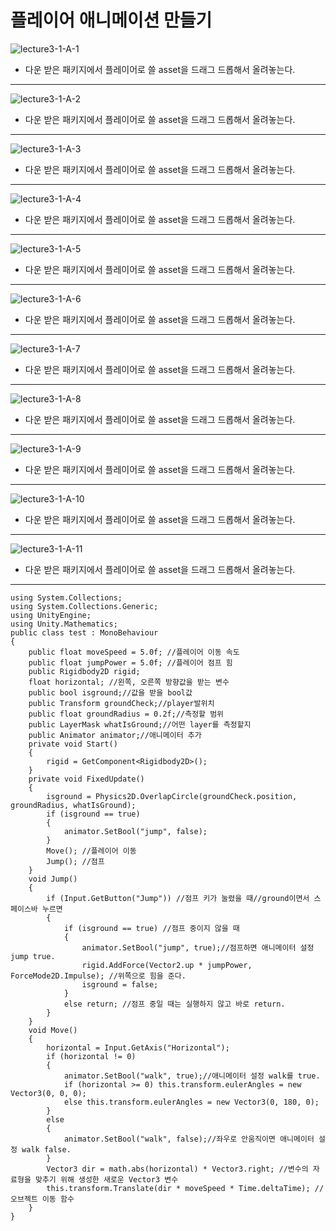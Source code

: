 플레이어 애니메이션 만들기  
=======================
![lecture3-1-A-1](https://github.com/isp829/HU/blob/master/images/lecture3/3-1-A/3-1-A-1.png)
* 다운 받은 패키지에서 플레이어로 쓸 asset을 드래그 드롭해서 올려놓는다.  
--------------------------  
![lecture3-1-A-2](https://github.com/isp829/HU/blob/master/images/lecture3/3-1-A/3-1-A-2.png)
* 다운 받은 패키지에서 플레이어로 쓸 asset을 드래그 드롭해서 올려놓는다.  
--------------------------  
![lecture3-1-A-3](https://github.com/isp829/HU/blob/master/images/lecture3/3-1-A/3-1-A-3.PNG)
* 다운 받은 패키지에서 플레이어로 쓸 asset을 드래그 드롭해서 올려놓는다.  
--------------------------  
![lecture3-1-A-4](https://github.com/isp829/HU/blob/master/images/lecture3/3-1-A/3-1-A-4.PNG)
* 다운 받은 패키지에서 플레이어로 쓸 asset을 드래그 드롭해서 올려놓는다.  
--------------------------  
![lecture3-1-A-5](https://github.com/isp829/HU/blob/master/images/lecture3/3-1-A/3-1-A-5.png)
* 다운 받은 패키지에서 플레이어로 쓸 asset을 드래그 드롭해서 올려놓는다.  
--------------------------  
![lecture3-1-A-6](https://github.com/isp829/HU/blob/master/images/lecture3/3-1-A/3-1-A-6.png)
* 다운 받은 패키지에서 플레이어로 쓸 asset을 드래그 드롭해서 올려놓는다.  
--------------------------  
![lecture3-1-A-7](https://github.com/isp829/HU/blob/master/images/lecture3/3-1-A/3-1-A-7.png)
* 다운 받은 패키지에서 플레이어로 쓸 asset을 드래그 드롭해서 올려놓는다.  
--------------------------  
![lecture3-1-A-8](https://github.com/isp829/HU/blob/master/images/lecture3/3-1-A/3-1-A-8.png)
* 다운 받은 패키지에서 플레이어로 쓸 asset을 드래그 드롭해서 올려놓는다.  
--------------------------  
![lecture3-1-A-9](https://github.com/isp829/HU/blob/master/images/lecture3/3-1-A/3-1-A-9.png)
* 다운 받은 패키지에서 플레이어로 쓸 asset을 드래그 드롭해서 올려놓는다.  
--------------------------  
![lecture3-1-A-10](https://github.com/isp829/HU/blob/master/images/lecture3/3-1-A/3-1-A-10.PNG)
* 다운 받은 패키지에서 플레이어로 쓸 asset을 드래그 드롭해서 올려놓는다.  
--------------------------  
![lecture3-1-A-11](https://github.com/isp829/HU/blob/master/images/lecture3/3-1-A/3-1-A-11.PNG)
* 다운 받은 패키지에서 플레이어로 쓸 asset을 드래그 드롭해서 올려놓는다.  
--------------------------  

```
using System.Collections;
using System.Collections.Generic;
using UnityEngine;
using Unity.Mathematics;
public class test : MonoBehaviour
{
    public float moveSpeed = 5.0f; //플레이어 이동 속도
    public float jumpPower = 5.0f; //플레이어 점프 힘
    public Rigidbody2D rigid;
    float horizontal; //왼쪽, 오른쪽 방향값을 받는 변수
    public bool isground;//값을 받을 bool값
    public Transform groundCheck;//player발위치
    public float groundRadius = 0.2f;//측정할 범위
    public LayerMask whatIsGround;//어떤 layer를 측정할지
    public Animator animator;//애니메이터 추가
    private void Start()
    {
        rigid = GetComponent<Rigidbody2D>();
    }
    private void FixedUpdate()
    {
        isground = Physics2D.OverlapCircle(groundCheck.position, groundRadius, whatIsGround);
        if (isground == true)
        {
            animator.SetBool("jump", false);
        }
        Move(); //플레이어 이동
        Jump(); //점프   
    }
    void Jump()
    {
        if (Input.GetButton("Jump")) //점프 키가 눌렸을 때//ground이면서 스페이스바 누르면 
        {
            if (isground == true) //점프 중이지 않을 때
            {
                animator.SetBool("jump", true);//점프하면 애니메이터 설정 jump true.
                rigid.AddForce(Vector2.up * jumpPower, ForceMode2D.Impulse); //위쪽으로 힘을 준다.
                isground = false;
            }
            else return; //점프 중일 때는 실행하지 않고 바로 return.
        }
    }
    void Move()
    {
        horizontal = Input.GetAxis("Horizontal");
        if (horizontal != 0)
        {
            animator.SetBool("walk", true);//애니메이터 설정 walk를 true.
            if (horizontal >= 0) this.transform.eulerAngles = new Vector3(0, 0, 0);
            else this.transform.eulerAngles = new Vector3(0, 180, 0);
        }
        else 
        {
            animator.SetBool("walk", false);//좌우로 안움직이면 애니메이터 설정 walk false.
        }
        Vector3 dir = math.abs(horizontal) * Vector3.right; //변수의 자료형을 맞추기 위해 생성한 새로운 Vector3 변수
        this.transform.Translate(dir * moveSpeed * Time.deltaTime); //오브젝트 이동 함수
    }
}
```

